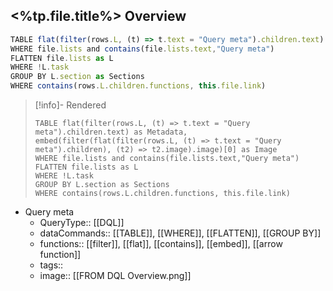 ## <%tp.file.title%> Overview

```js 
TABLE flat(filter(rows.L, (t) => t.text = "Query meta").children.text) as Metadata, embed(filter(flat(filter(rows.L, (t) => t.text = "Query meta").children), (t2) => t2.image).image)[0] as Image
WHERE file.lists and contains(file.lists.text,"Query meta")
FLATTEN file.lists as L
WHERE !L.task
GROUP BY L.section as Sections
WHERE contains(rows.L.children.functions, this.file.link)
```

>[!info]- Rendered
>```dataview
>TABLE flat(filter(rows.L, (t) => t.text = "Query meta").children.text) as Metadata, embed(filter(flat(filter(rows.L, (t) => t.text = "Query meta").children), (t2) => t2.image).image)[0] as Image
>WHERE file.lists and contains(file.lists.text,"Query meta")
>FLATTEN file.lists as L
>WHERE !L.task
>GROUP BY L.section as Sections
>WHERE contains(rows.L.children.functions, this.file.link)
>```

- Query meta
    - QueryType:: [[DQL]]
    - dataCommands:: [[TABLE]], [[WHERE]], [[FLATTEN]], [[GROUP BY]]
    - functions:: [[filter]], [[flat]], [[contains]], [[embed]], [[arrow function]]
    - tags:: 
    - image:: [[FROM DQL Overview.png]]
